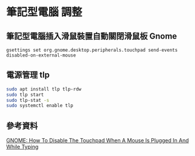 # 筆記型電腦 調整

## 筆記型電腦插入滑鼠裝置自動關閉滑鼠板 Gnome

```shell
gsettings set org.gnome.desktop.peripherals.touchpad send-events disabled-on-external-mouse
```

## 電源管理 tlp

```bash
sudo apt install tlp tlp-rdw
sudo tlp start
sudo tlp-stat -s
sudo systemctl enable tlp
```

## 參考資料

[GNOME: How To Disable The Touchpad When A Mouse Is Plugged In And While Typing](https://www.linuxuprising.com/2021/06/gnome-how-to-disable-touchpad-when.html)